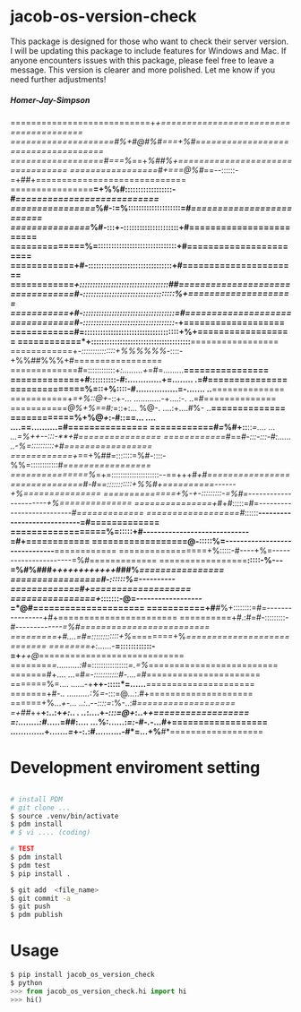 # jacob-os-version-check 
This package is designed for those who want to check their server version.                                              I will be updating this package to include features for Windows and Mac.                                                If anyone encounters issues with this package, please feel free to leave a message.
This version is clearer and more polished. Let me know if you need further adjustments!

##### Homer-Jay-Simpson


===========================+***+=======================================
====================#%*+#@#%#===+%#====================================
==================#*===%*==+*%#***#%*+=================================
=================#+===@%#*==--::::::-=+##+=============================
================**=+%%#::::::::::::::::::-#*===========================
================*%#-:=%::::::::::::::::::::=#*=========================
===============*%#-:::+-:::::::::::::::::::::+#========================
==============%=::::::::::::::::::::::::::::::+#=======================
============+#-::::::::::::::::::::::::::::::::+#======================
============*+::::::::::::::::::::::::::::::::::##=====================
============#-:::::::::::::::::::::::::::::::::::%+====================
===========+#-:::::::::::::::::::::::::::::::::::=#====================
============#-:::::::::::::::::::::::::::::::::::-*+===================
============#=::::::::::::::::::::::::::::::::::::+%+==================
============*+::::::::::::::::::::::::::::::::::::::**=================
============+*-:::::::::::::::+%%%%%%*-::::-+%%##%%%+#=================
=============#=::::::::::::+*:.........+*=#=.........**================
=============+#::::::::::-#:.............+=........  .=#===============
==============%=::+%::::-#................=-.......  ..**==============
===========+*=+%::@+*-::+-... ............-+....:-.  ..=#==============
===========*@%+%==#:*=::+:... %@-.    ....:+....#%-  ..**==============
============%+%@*+*:-#::==... ....    ....==..........=#===============
============#*=*%#+::**::*=.... ...   ...=%++--:::-**+#================
============*#==*#-:::-:::-#:......  ..-%=::::::::::+#=================
============+*==+%##=:::::::=%#-::::-%%=::::::::::::#*=================
===============%*=+=:::::::::::::::::::::--==+++***#+#*================
==============#*-#*=*=:::::::::::+%%#+==========------+%===============
==============+%-+-:::::::::-=%#=----------------------+%==============
===============+#*+*#*:::::=#=--------------------------#*=============
==================#*::::::**----------------------------=#=============
==================%=:::::+#-----------------------------=#+============
==================@-:::::%=------------------------------**============
=================+%:::::-#----+%=----------------------=%#=============
=================**:::::-%---=%#%###*++++++++++++*###%*================
=================#-::::::%=----------=============#+===================
================+*:::::::-@=------------------=*@#=====================
===========+#**#%+::::::::=#=----------------+#+=======================
==========+#.:#=#-:::::::::-*#-------------=%#=========================
=========+#....=#=::::::::::::+%*========+%*===========================
========+*:......-**=::::::::::::-=+***++@*============================
========*=..........:*#=::::::::::::::::*=.=%*=========================
=======#+....        ...=#*=-:::::::::::#-....=#*======================
=======%=....         ......-+**++-:::::*=......**=====================
=======+#*-..         ..........:%=*-:::=@*...*:.#+====================
======+%...*+-...            ..:*..-*-::::=*:%-..:#*===================
=+##*++**+:..:+*+:..  .      ..*:....+*-:::=@+*:..+*+==================
=:........:#*.....=##:.... ...%:......:*=:-#-.-*...#+==================
.............+*.......=*+-:.:#..........-#*=...+%**#*==================

# Development enviroment setting
``` bash

# install PDM
# git clone ... 
$ source .venv/bin/activate
$ pdm install
# $ vi .... (coding)

# TEST
$ pdm install
$ pdm test
$ pip install . 

$ git add  <file_name>
$ git commit -a
$ git push
$ pdm publish
```

# Usage
```python
$ pip install jacob_os_version_check
$ python
>>> from jacob_os_version_check.hi import hi
>>> hi()
```
